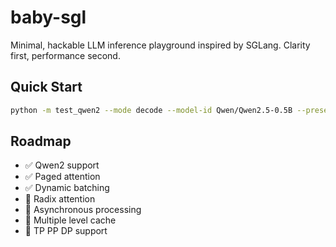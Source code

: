 # baby-sgl

Minimal, hackable LLM inference playground inspired by SGLang. Clarity first, performance second.

## Quick Start

```bash
python -m test_qwen2 --mode decode --model-id Qwen/Qwen2.5-0.5B --preset cn --max-new-tokens 64 --do-sample --temperature 0.7 --top-k 40 --top-p 0.9
```

## Roadmap

- ✅ Qwen2 support
- ✅ Paged attention
- ✅ Dynamic batching
- 🚧 Radix attention
- 🚧 Asynchronous processing
- 🚧 Multiple level cache
- 🚧 TP PP DP support

